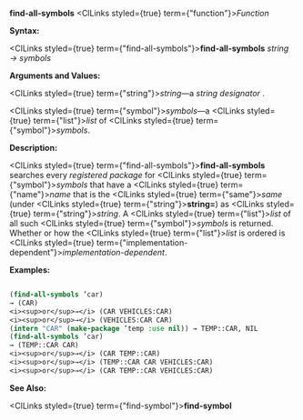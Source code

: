 **find-all-symbols** <ClLinks styled={true} term={"function"}><i>Function</i></ClLinks> 



**Syntax:** 



<ClLinks styled={true} term={"find-all-symbols"}><b>find-all-symbols</b></ClLinks> *string → symbols* 



**Arguments and Values:** 



<ClLinks styled={true} term={"string"}><i>string</i></ClLinks>—a *string designator* . 



<ClLinks styled={true} term={"symbol"}><i>symbols</i></ClLinks>—a <ClLinks styled={true} term={"list"}><i>list</i></ClLinks> of <ClLinks styled={true} term={"symbol"}><i>symbols</i></ClLinks>. 



**Description:** 



<ClLinks styled={true} term={"find-all-symbols"}><b>find-all-symbols</b></ClLinks> searches every *registered package* for <ClLinks styled={true} term={"symbol"}><i>symbols</i></ClLinks> that have a <ClLinks styled={true} term={"name"}><i>name</i></ClLinks> that is the <ClLinks styled={true} term={"same"}><i>same</i></ClLinks> (under <ClLinks styled={true} term={"string"}><b>string=</b></ClLinks>) as <ClLinks styled={true} term={"string"}><i>string</i></ClLinks>. A <ClLinks styled={true} term={"list"}><i>list</i></ClLinks> of all such <ClLinks styled={true} term={"symbol"}><i>symbols</i></ClLinks> is returned. Whether or how the <ClLinks styled={true} term={"list"}><i>list</i></ClLinks> is ordered is <ClLinks styled={true} term={"implementation-dependent"}><i>implementation-dependent</i></ClLinks>. 



**Examples:**
```lisp

(find-all-symbols ’car) 
→ (CAR) 
<i><sup>or</sup>→</i> (CAR VEHICLES:CAR) 
<i><sup>or</sup>→</i> (VEHICLES:CAR CAR) 
(intern "CAR" (make-package ’temp :use nil)) → TEMP::CAR, NIL 
(find-all-symbols ’car) 
→ (TEMP::CAR CAR) 
<i><sup>or</sup>→</i> (CAR TEMP::CAR) 
<i><sup>or</sup>→</i> (TEMP::CAR CAR VEHICLES:CAR) 
<i><sup>or</sup>→</i> (CAR TEMP::CAR VEHICLES:CAR) 

```
**See Also:** 



<ClLinks styled={true} term={"find-symbol"}><b>find-symbol</b></ClLinks> 



